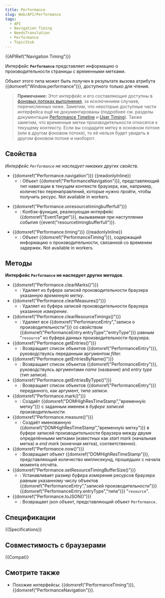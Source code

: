 ```yaml
---
title: Performance
slug: Web/API/Performance
tags:
  - API
  - Navigation Timing
  - NeedsTranslation
  - Performance
  - TopicStub
---
```


{{APIRef("Navigation Timing")}}

Интерфейс **`Performance`** представляет информацию о производительности страницы с временными метками.

Объект этого типа может быть получен в результате вызова атрибута {{domxref("Window.performance")}}, доступного только для чтения.

> **Примечание:** Этот интерфейс и его составляющие доступны в [фоновых потоках выполнения](/ru/docs/Web/API/Web_Workers_API), за исключением случаев, перечисленных ниже. Заметим, что некоторые доступные части интерфейса ещё не документированы (подробнее см. разделы документации [Performance Timeline](http://www.w3.org/TR/performance-timeline/#sec-window.performance-attribute) и [User Timing](http://www.w3.org/TR/user-timing/#extensions-performance-interface)). Также заметим, что временные метки производительности относятся к текущему контексту. Если вы создадите метку в основном потоке (или в другом фоновом потоке), то её нельзя будет увидеть в другом фоновом потоке и наоборот.

## Свойства

_Интерфейс `Performance` не наследует никаких других свойств._

- {{domxref("Performance.navigation")}} {{readonlyInline}}
  - : Объект {{domxref("PerformanceNavigation")}}, представляющий тип навигации в текущем контексте браузера, как, например, количество перенаправлений, которые нужно пройти, чтобы получить ресурс. Not available in workers.

<!---->

- {{domxref("Performance.onresourcetimingbufferfull")}}
  - : Колбэк-функция, реализующая интерфейс {{domxref("EventTarget")}}, вызываемая при наступлении события {{event("resourcetimingbufferfull")}}.

<!---->

- {{domxref("Performance.timing")}} {{readonlyInline}}
  - : Объект {{domxref("PerformanceTiming")}}, содержащий информацию о производительности, связанной со временем задержек. Not available in workers.

## Методы

**Интерфейс `Performance` не наследует других методов**.

- {{domxref("Performance.clearMarks()")}}
  - : Удаляет из буфера записей производительности браузера указанную _временну́ю метку_.
- {{domxref("Performance.clearMeasures()")}}
  - : Удаляет из буфера записей производительности браузера указанное _измерение_.
- {{domxref("Performance.clearResourceTimings()")}}
  - : Удаляет все {{domxref("PerformanceEntry","записи о производительности")}} со свойством {{domxref("PerformanceEntry.entryType","entryType")}} равным "`resource`" из буфера данных производительности браузера.
- {{domxref("Performance.getEntries()")}}
  - : Возвращает список объектов {{domxref("PerformanceEntry")}}, руководствуясь переданным аргументом _filter._
- {{domxref("Performance.getEntriesByName()")}}
  - : Возвращает список объектов {{domxref("PerformanceEntry")}}, руководствуясь аргументами _name_ (название) and _entry type_ (тип записи).
- {{domxref("Performance.getEntriesByType()")}}
  - : Возвращает список объектов {{domxref("PerformanceEntry")}} переданного, как аргумент, _типа записи_.
- {{domxref("Performance.mark()")}}
  - : Создаёт {{domxref("DOMHighResTimeStamp","временну́ю метку")}} с заданным именем в _буфере записей производительности._
- {{domxref("Performance.measure()")}}
  - : Создаёт именованную {{domxref("DOMHighResTimeStamp","временну́ю метку")}} в буфере записей производительности браузера между двумя определёнными метками (известных как _start mark_ (начальная метка) и _end mark_ (конечная метка), соответственно).
- {{domxref("Performance.now()")}}
  - : Возвращает объект {{domxref("DOMHighResTimeStamp")}}, представляющий количество миллисекунд, прошедших с начала момента отсчёта.
- {{domxref("Performance.setResourceTimingBufferSize()")}}
  - : Устанавливает размер буфера измерения ресурсов браузера равным указанному числу объектов {{domxref("PerformanceEntry","записей производительности")}} {{domxref("PerformanceEntry.entryType","типа")}} "`resource`".
- {{domxref("Performance.toJSON()")}}
  - : Возвращает json объект, представляющий объект `Performance.`

## Спецификации

{{Specifications}}

## Совместимость с браузерами

{{Compat}}

## Смотрите также

- Похожие интерфейсы: {{domxref("PerformanceTiming")}}, {{domxref("PerformanceNavigation")}}.
